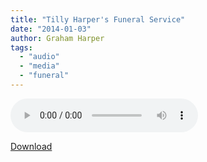 ```yaml
---
title: "Tilly Harper's Funeral Service"
date: "2014-01-03"
author: Graham Harper
tags:
  - "audio"
  - "media"
  - "funeral"
---
```


<audio controls src="/static/audio/tilly-harpers-funeral-service.mp3"></audio>

[Download](/static/audio/tilly-harpers-funeral-service.mp3)
